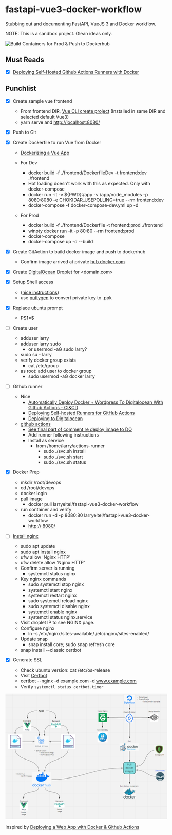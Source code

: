 # fastapi-vue3-docker-workflow
Stubbing out and documenting FastAPI, VueJS 3 and Docker workflow.

NOTE: This is a sandbox project. Glean ideas only.


![Build Containers for Prod & Push to Dockerhub](https://github.com/LarryEitel/fastapi-vue3-docker-workflow/workflows/Build%20Containers%20for%20Prod%20&%20Push%20to%20Dockerhub/badge.svg)

## Must Reads
- [x] [Deploying Self-Hosted Github Actions Runners with Docker](https://testdriven.io/blog/github-actions-docker/)


## Punchlist
- [x] Create sample vue frontend
  - From frontend DIR, [Vue CLI create project](https://cli.vuejs.org/guide/creating-a-project.html#vue-create) (Installed in same DIR and selected default Vue3)
  - yarn serve and [http://localhost:8080/](http://localhost:8080/)
- [X] Push to Git
- [X] Create Dockerfile to run Vue from Docker
  - [Dockerizing a Vue App](https://mherman.org/blog/dockerizing-a-vue-app/)
    
  - For Dev
    - docker build -f ./frontend/DockerfileDev -t frontend:dev ./frontend
    - Hot loading doesn't work with this as expected. Only with docker-compose
    - docker run -it -v ${PWD}:/app -v /app/node_modules -p 8080:8080 -e CHOKIDAR_USEPOLLING=true --rm frontend:dev
    - docker-compose -f docker-compose-dev.yml up -d

  - For Prod
    - docker build -f ./frontend/Dockerfile -t frontend:prod ./frontend
    - winpty docker run -it -p 80:80 --rm frontend:prod
    - docker-compose
    - docker-compose up -d --build
    

- [x] Create GitAction to build docker image and push to dockerhub
  - Confirm image arrived at private [hub.docker.com](https://hub.docker.com/)
- [x] Create [DigitalOcean](digitalocean.com) Droplet for <domain.com>
- [x] Setup Shell access
  - ([nice instructions](https://youtu.be/hf8wUUrGCgU?list=PLFBirL3MAv29JsC0G3ARt0fNWoK2PAdI6&t=205))
  - use [puttygen](https://www.ssh.com/ssh/putty/windows/puttygen) to convert private key to <privateKey>.ppk
- [x] Replace ubuntu prompt
  - PS1=$
- [ ] Create user
  - adduser larry
  - adduser larry sudo
    - or usermod -aG sudo larry?
  - sudo su - larry
  - verify docker group exists
    - cat /etc/group
  - as root: add user to docker group
    - sudo usermod -aG docker larry
- [ ] Github runner
  - Nice
    - [Automatically Deploy Docker + Wordpress To Digitalocean With Github Actions - CI&CD](https://youtu.be/-nT1Xs7-qqA?t=1225)
    - [Deploying Self-hosted Runners for GitHub Actions](https://www.youtube.com/watch?v=G6nBM3NxBDc)
    - [Deploying to Digitalocean](https://stackabuse.com/deploying-a-node-js-app-to-a-digitalocean-droplet-with-docker/)
  - [github actions](https://github.com/LarryEitel/fastapi-vue3-docker-workflow/settings/actions)
    - [See final part of comment re deploy image to DO](https://www.digitalocean.com/community/questions/automatic-deployment-using-github-actions-digital-ocean-registry-into-a-droplet)
    - Add runner following instructions
    - Install as service
      - from /home/larry/actions-runner
        - sudo ./svc.sh install
        - sudo ./svc.sh start
        - sudo ./svc.sh status
- [x] Docker Prep
  - mkdir /root/devops
  - cd /root/devops
  - docker login
  - pull image
    - docker pull larryeitel/fastapi-vue3-docker-workflow
  - run container and verify
    - docker run -d -p 8080:80 larryeitel/fastapi-vue3-docker-workflow
    - [http://<dropletIP>:8080/](http://<dropletIP>:8080/)
- [ ] [Install nginx](https://www.digitalocean.com/community/tutorials/how-to-install-nginx-on-ubuntu-18-04)
  - sudo apt update
  - sudo apt install nginx
  - ufw allow 'Nginx HTTP'
  - ufw delete allow 'Nginx HTTP'
  - Confirm server is running
    - systemctl status nginx
  - Key nginx commands
    - sudo systemctl stop nginx
    - systemctl start nginx
    - systemctl restart nginx
    - sudo systemctl reload nginx
    - sudo systemctl disable nginx
    - systemctl enable nginx
    - systemctl status nginx.service
  - Visit droplet IP to see NGINX page.
  - Configure nginx
    - ln -s /etc/nginx/sites-available/<domain> /etc/nginx/sites-enabled/<domain>
  - Update snap
      - snap install core; sudo snap refresh core
  - snap install --classic certbot


- [X] Generate SSL
  - Check ubuntu version: cat /etc/os-release
  - Visit [Certbot](https://www.digitalocean.com/community/tutorials/how-to-secure-nginx-with-let-s-encrypt-on-ubuntu-20-04)
  - certbot --nginx -d example.com -d www.example.com
  - Verify `systemctl status certbot.timer`



![Miro](images/MiroWorkFlow.png)


Inspired by [Deploying a Web App with Docker & Github Actions](https://www.youtube.com/watch?v=JsOoUrII3EY&list=PLFBirL3MAv29JsC0G3ARt0fNWoK2PAdI6&index=1)
